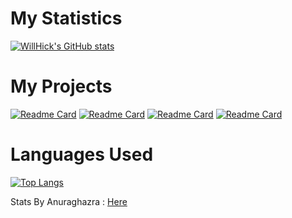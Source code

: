 # My Statistics 
[![WillHick's GitHub stats](https://github-readme-stats.vercel.app/api?username=WillHick&theme=graywhite&show_icons=true&hide_border=false)](https://github.com/WillHick)

# My Projects
[![Readme Card](https://github-readme-stats.vercel.app/api/pin/?username=WillHick&theme=graywhite&show_icons=true&hide_border=false&repo=SysWatch)](https://github.com/WillHick/SysWatch) [![Readme Card](https://github-readme-stats.vercel.app/api/pin/?username=WillHick&theme=graywhite&show_icons&hide_border=false&repo=SimplBattery)](https://github.com/WillHick/SimplBattery) [![Readme Card](https://github-readme-stats.vercel.app/api/pin/?username=WillHick&theme=graywhite&show_icons=true&hide_border=false&repo=SysWatch-LiveFeed)](https://github.com/WillHick/SysWatch-LiveFeed) [![Readme Card](https://github-readme-stats.vercel.app/api/pin/?username=WillHick&theme=graywhite&show_icons=true&hide_border=false&repo=EasyClear)](https://github.com/WillHick/EasyClear)

# Languages Used  
[![Top Langs](https://github-readme-stats.vercel.app/api/top-langs/?username=WillHick&theme=graywhite&show_icons&layout=compact)](https://github.com/WillHick)

<p align="left">Stats By Anuraghazra : <a href=https://github.com/anuraghazra/github-readme-stats>Here</a>
